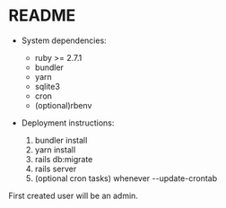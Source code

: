 # README


* System dependencies:
  - ruby >= 2.7.1
  - bundler
  - yarn
  - sqlite3
  - cron
  - (optional)rbenv

* Deployment instructions:
  1. bundler install
  2. yarn install
  3. rails db:migrate 
  4. rails server
  5. (optional cron tasks) whenever --update-crontab 

First created user will be an admin. 
